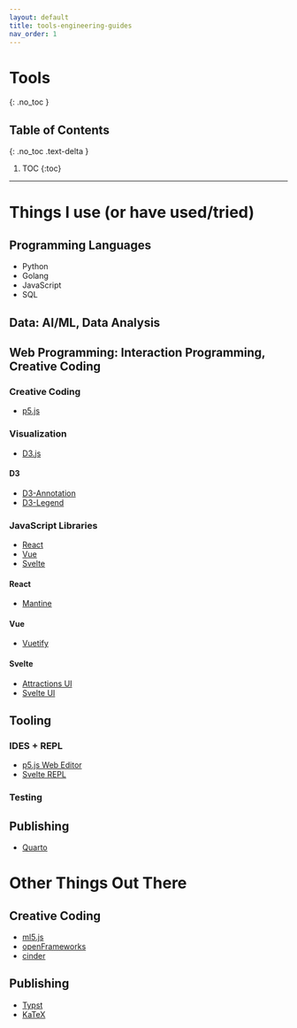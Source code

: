 ```yaml
---
layout: default
title: tools-engineering-guides
nav_order: 1
---
```


# Tools
{: .no_toc }

## Table of Contents
{: .no_toc .text-delta }

1. TOC
{:toc}

---

# Things I use (or have used/tried)
## Programming Languages 
* Python
* Golang
* JavaScript
* SQL

## Data: AI/ML, Data Analysis
## Web Programming: Interaction Programming, Creative Coding
### Creative Coding 
* [p5.js](https://p5js.org/)

### Visualization
* [D3.js](https://d3js.org/)

#### D3
* [D3-Annotation](https://d3-annotation.susielu.com/)
* [D3-Legend](https://d3-legend.susielu.com/)

### JavaScript Libraries 
* [React](https://react.dev/)
* [Vue](https://vuejs.org/)
* [Svelte](https://svelte.dev/)

#### React
* [Mantine](https://mantine.dev/)

#### Vue 
* [Vuetify](https://vuetifyjs.com/en/)

#### Svelte
* [Attractions UI](https://illright.github.io/attractions/)
* [Svelte UI](https://svelteui.dev/)


## Tooling 
### IDES + REPL 
* [p5.js Web Editor](https://editor.p5js.org/)
* [Svelte REPL](https://svelte.dev/repl/)
### Testing

## Publishing 
* [Quarto](https://quarto.org/)

# Other Things Out There 
## Creative Coding  
* [ml5.js](https://ml5js.org/)
* [openFrameworks](https://openframeworks.cc/)
* [cinder](https://libcinder.org/)

## Publishing
* [Typst](https://typst.app/)
* [KaTeX](https://katex.org/)
